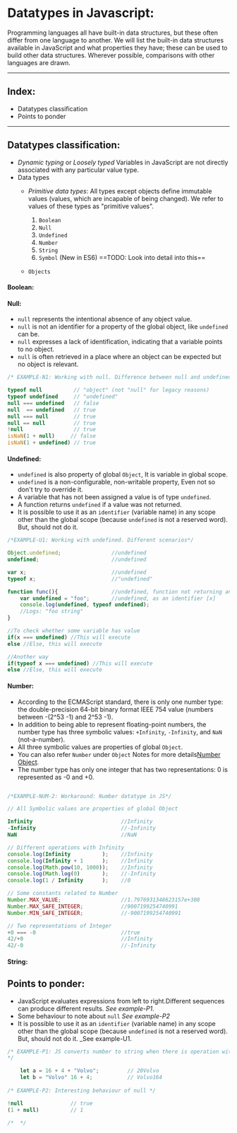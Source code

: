 # Datatypes in Javascript:
Programming languages all have built-in data structures, but these often differ from one language to another. We will list the built-in data structures available in JavaScript and what properties they have; these can be used to build other data structures. Wherever possible, comparisons with other languages are drawn.

---

## Index:

- Datatypes classification
- Points to ponder

---

## Datatypes classification:

- _Dynamic typing_ or _Loosely typed_  Variables in JavaScript are not directly associated with any particular value type.
- Data types
    * _Primitive data types_: All types except objects define immutable values (values, which are incapable of being changed). We refer to values of these types as "primitive values".

        1. `Boolean`
        2. `Null`
        3. `Undefined`
        4. `Number`
        5. `String`
        6. `Symbol` (New in ES6) ==TODO: Look into detail into this==

    * `Objects` 

#### Boolean:
#### Null:
 - `null` represents the intentional absence of any object value.
 - `null` is not an identifier for a property of the global object, like `undefined` can be.
 - `null` expresses a lack of identification, indicating that a variable points to no object.
 - `null` is often retrieved in a place where an object can be expected but no object is relevant.

```javascript
/* EXAMPLE-N1: Working with null. Difference between null and undefined, */

typeof null          // "object" (not "null" for legacy reasons)
typeof undefined     // "undefined"
null === undefined   // false
null  == undefined   // true
null === null        // true
null == null         // true
!null                // true
isNaN(1 + null)     // false
isNaN(1 + undefined) // true
```


#### Undefined:

- `undefined` is also property of global `Object`, It is variable in global scope.
- `undefined` is a non-configurable, non-writable property, Even not so don't try to override it.
- A variable that has not been assigned a value is of type `undefined`.
- A function returns `undefined` if a value was not returned.
- It is possible to use it as an `identifier` (variable name) in any scope other than the global scope (because `undefined` is not a reserved word). But, should not do it.

```javascript
/*EXAMPLE-U1: Working with undefined. Different scenarios*/

Object.undefined;                //undefined
undefined;                       //undefined

var x;                           //undefined
typeof x;                        //"undefined"

function func(){                 //undefined, function not returning anything
    var undefined = "foo";       //undefined, as an identifier [x]
    console.log(undefined, typeof undefined);
    //Logs: "foo string"
}

//To check whether some variable has value
if(x === undefined) //This will execute
else //Else, this will execute

//Another way
if(typeof x === undefined) //This will execute
else //Else, this will execute

```

#### Number:

- According to the ECMAScript standard, there is only one number type: the double-precision 64-bit binary format IEEE 754 value (numbers between -(2^53 -1) and 2^53 -1).
- In addition to being able to represent floating-point numbers, the number type has three symbolic values: `+Infinity`, `-Infinity`, and `NaN` (not-a-number).
- All three symbolic values are properties of global `Object`.
- You can also refer `Number` under `Object` Notes for more details[Number Object](./objects).
- The number type has only one integer that has two representations: 0 is represented as -0 and +0.

```javascript

/*EXAMPLE-NUM-2: Workaround: Number datatype in JS*/

// All Symbolic values are properties of global Object

Infinity                            //Infinity
-Infinity                           //-Infinity
NaN                                 //NaN

// Different operations with Infinity
console.log(Infinity          );    //Infinity  
console.log(Infinity + 1      );    //Infinity  
console.log(Math.pow(10, 1000));    //Infinity  
console.log(Math.log(0)       );    //-Infinity  
console.log(1 / Infinity      );    //0 

// Some constants related to Number
Number.MAX_VALUE;                   //1.7976931348623157e+308
Number.MAX_SAFE_INTEGER;            //9007199254740991
Number.MIN_SAFE_INTEGER;            //-9007199254740991

// Two representations of Integer
+0 === -0                           //true
42/+0                               //Infinity
42/-0                               //-Infinity
```


#### String:
    
## Points to ponder:
    
- JavaScript evaluates expressions from left to right.Different sequences can produce different results. _See example-P1_.
- Some behaviour to note about `null` _See example-P2_
- It is possible to use it as an `identifier` (variable name) in any scope other than the global scope (because `undefined` is not a reserved word). But, should not do it. _See example-U1.
    
```javascript
/* EXAMPLE-P1: JS converts number to string when there is operation with string and see how order matters as JS always solves expressions from left to right
*/

    let a = 16 + 4 + "Volvo";         // 20Volvo
    let b = "Volvo" 16 + 4;           // Volvo164
    
/* EXAMPLE-P2: Interesting behaviour of null */

!null               // true
(1 + null)          // 1

/*  */
```